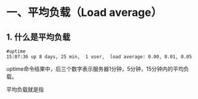 # 一、平均负载（Load average）
## 1. 什么是平均负载   
```
#uptime
15:07:36 up 8 days, 25 min,  1 user,  load average: 0.00, 0.01, 0.05
```
uptime命令结果中，后三个数字表示服务器1分钟，5分钟，15分钟内的平均负载。  

平均负载就是指